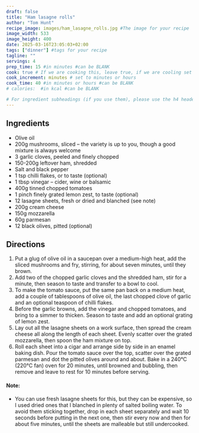 ```yaml
---
draft: false
title: "Ham lasagne rolls"
author: "Tom Hunt"
recipe_image: images/ham_lasagne_rolls.jpg #The image for your recipe
image_width: 533
image_height: 400
date: 2025-03-16T23:05:03+02:00
tags: ["dinner"] #tags for your recipe
tagline: ""
servings: 4
prep_time: 15 #in minutes #can be BLANK
cook: true # If we are cooking this, leave true, if we are cooling set to false
cook_increment: minutes # set to minutes or hours
cook_time: 40 #in minutes or hours #can be BLANK
# calories:  #in kcal #can be BLANK

# For ingredient subheadings (if you use them), please use the h4 header.  For print view I have those elements targeted
---
```



## Ingredients

- Olive oil
- 200g mushrooms, sliced – the variety is up to you, though a good mixture is always welcome
- 3 garlic cloves, peeled and finely chopped
- 150-200g leftover ham, shredded
- Salt and black pepper
- 1 tsp chilli flakes, or to taste (optional)
- 1 tbsp vinegar – cider, wine or balsamic
- 400g tinned chopped tomatoes
- 1 pinch finely grated lemon zest, to taste (optional)
- 12 lasagne sheets, fresh or dried and blanched (see note)
- 200g cream cheese
- 150g mozzarella
- 60g parmesan
- 12 black olives, pitted (optional)

## Directions

1. Put a glug of olive oil in a saucepan over a medium-high heat, add the sliced mushrooms and fry, stirring, for about seven minutes, until they brown. 
2. Add two of the chopped garlic cloves and the shredded ham, stir for a minute, then season to taste and transfer to a bowl to cool.
3. To make the tomato sauce, put the same pan back on a medium heat, add a couple of tablespoons of olive oil, the last chopped clove of garlic and an optional teaspoon of chilli flakes. 
4. Before the garlic browns, add the vinegar and chopped tomatoes, and bring to a simmer to thicken. Season to taste and add an optional grating of lemon zest.
5. Lay out all the lasagne sheets on a work surface, then spread the cream cheese all along the length of each sheet. Evenly scatter over the grated mozzarella, then spoon the ham mixture on top. 
6. Roll each sheet into a cigar and arrange side by side in an enamel baking dish. Pour the tomato sauce over the top, scatter over the grated parmesan and dot the pitted olives around and about. Bake in a 240°C (220°C fan) oven for 20 minutes, until browned and bubbling, then remove and leave to rest for 10 minutes before serving.

#### Note:

* You can use fresh lasagne sheets for this, but they can be expensive, so I used dried ones that I blanched in plenty of salted boiling water. To avoid them sticking together, drop in each sheet separately and wait 10 seconds before putting in the next one, then stir every now and then for about five minutes, until the sheets are malleable but still undercooked.
